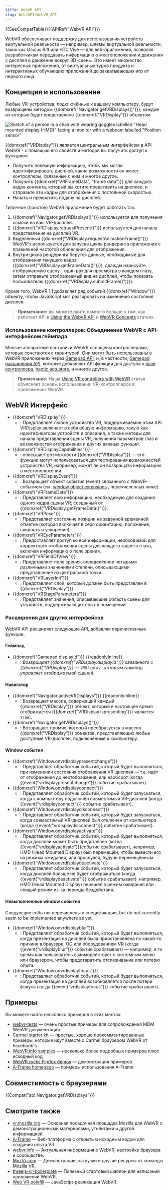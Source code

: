 ```yaml
---
title: WebVR API
slug: Web/API/WebVR_API
---
```


{{SeeCompatTable}}{{APIRef("WebVR API")}}

WebVR обеспечивает поддержку для использования устройств виртуальной реальности — например, шлемы виртуальной реальности, таких как Oculus Rift или HTC Vive — для веб-приложений, позволяя разработчикам передавать информацию о местоположении и движения с дисплея в движение вокруг 3D-сцены. Это имеет множество интересных приложений, от виртуальных туров продукта и интерактивных обучающих приложений до захватывающих игр от первого лица.

## Концепция и использование

Любые VR-устройства, подключённые к вашему компьютеру, будут возвращены методом {{domxref("Navigator.getVRDisplays()")}}; каждое из которых будет представлено {{domxref("VRDisplay")}} объектом.

![Sketch of a person in a chair with wearing goggles labelled "Head mounted display (HMD)" facing a monitor with a webcam labelled "Position sensor"](hw-setup.png)

{{domxref("VRDisplay")}} является центральным интерфейсом в API WebVR - с помощью его свойств и методов вы получить доступ к функциям:

- Получить полезную информацию, чтобы мы могли идентифицировать дисплей, какие возможности он имеет, контроллеры, связанные с ним и многое другое.
- Получить {{domxref("VRFrameData", "frame data")}} для каждого кадра контента, который вы хотите представить на дисплее, и отправьте эти кадры для отображения с постоянной скоростью.
- Начать и прекратить подачу на дисплей.

Типичное (простое) WebVR приложение будет работать так:

1. {{domxref("Navigator.getVRDisplays()")}} используется для получения ссылки на ваш VR-дисплей.
2. {{domxref("VRDisplay.requestPresent()")}} используется для начала представления на дисплей VR.
3. Выделенный {{domxref("VRDisplay.requestAnimationFrame()")}} WebVR's используется для запуска цикла рендеринга приложения с правильной частотой обновления для отображения.
4. Внутри цикла рендеринга берутся данные, необходимые для отображения текущего кадра ({{domxref("VRDisplay.getFrameData()")}}), дважды нарисуйте отображаемую сцену - один раз для просмотра в каждом глазу, затем отправьте отображаемый вид на дисплей, чтобы показать пользователю ({{domxref("VRDisplay.submitFrame()")}}).

Кроме того, WebVR 1.1 добавляет ряд событий {{domxref("Window")}} объекту, чтобы JavaScript мог реагировать на изменения состояния дисплея.

> **Примечание:** вы можете найти намного больше о том, как работает API в [Using the WebVR API](/ru/docs/Web/API/WebVR_API/Using_the_WebVR_API) и [WebVR Concepts](/ru/docs/Web/API/WebVR_API/Concepts) статьях.

### Использование контроллеров: Объединение WebVR с API-интерфейсом геймпада

Многие аппаратные настройки WebVR оснащены контроллерами, которые сочетаются с гарнитурой. Они могут быть использованы в WebVR приложениях через [Gamepad API](/ru/docs/Web/API/Gamepad_API), и, в частности, [Gamepad расширения API](/ru/docs/Web/API/Gamepad_API#Experimental_Gamepad_extensions), которые добавляют API функции для доступа к [позе контроллера](/ru/docs/Web/API/GamepadPose), [haptic actuators](/ru/docs/Web/API/GamepadHapticActuator), и многое другое.

> **Примечание:** Наша [Using VR controllers with WebVR](/ru/docs/Web/API/WebVR_API/Using_VR_controllers_with_WebVR) статья объясняет основы использования VR-контроллеров в приложениях WebVR.

## WebVR Интерфейс

- {{domxref("VRDisplay")}}
  - : Представляет любое устройство VR, поддерживаемое этим API. VRDisplay включает в себя общую информацию, такую как идентификаторы устройств и описания, а также методы для начала представления сцены VR, получения параметров глаз и возможностей отображения и других важных функций.
- {{domxref("VRDisplayCapabilities")}}
  - : описывает возможности {{domxref("VRDisplay")}} — его функции могут использоваться для тестирования возможностей устройства VR, например, может ли он возвращать информацию о местоположении.
- {{domxref("VRDisplayEvent")}}
  - : Возвращает объект события (event) связанного с WebVR-событием (см. [window object extensions](#window) , перечисленных ниже).
- {{domxref("VRFrameData")}}
  - : Представляет всю информацию, необходимую для создания одного кадра сцены VR; созданный от {{domxref("VRDisplay.getFrameData()")}}.
- {{domxref("VRPose")}}
  - : Представляет состояние позиции на заданной временной отметке (которая включает в себя ориентацию, положение, скорость и ускорение).
- {{domxref("VREyeParameters")}}
  - : Предоставляет доступ ко все информации, необходимой для корректного отображения сцены для каждого заднего глаза, включая информацию о поле зрения.
- {{domxref("VRFieldOfView")}}
  - : Представляет поле зрения, определённое четырьмя различными значениями степени, описывающими представление из центральной точки.
- {{domxref("VRLayerInit")}}
  - : Представляет слой, который должен быть представлен в {{domxref("VRDisplay")}}.
- {{domxref("VRStageParameters")}}
  - : Представляет значения, описывающие область сцены для устройств, поддерживающих опыт в помещении.

### Расширения для других интерфейсов

WebVR API расширяет следующие API, добавляя перечисленные функции.

#### Геймпад

- {{domxref("Gamepad.displayId")}} {{readonlyInline}}
  - : _Возвращает {{domxref("VRDisplay.displayId")}} связанного с {{domxref("VRDisplay")}} — `VRDisplay` , которым геймпад управляет отображаемой сценой._

#### Навигатор

- {{domxref("Navigator.activeVRDisplays")}} {{readonlyInline}}
  - : Возвращает массив, содержащий каждый {{domxref("VRDisplay")}} объект, который в настоящее время отображается ({{domxref("VRDisplay.ispresenting")}} является `true`).
- {{domxref("Navigator.getVRDisplays()")}}
  - : Возвращает промис, который преобразуется в массив {{domxref("VRDisplay")}} объектов, представляющих любые доступные VR-дисплеи, подключённые к компьютеру.

#### Window события

- {{domxref("Window.onvrdisplaypresentchange")}}
  - : Представляет обработчик событий, который будет выполняться, при изменении состояния отображения VR-дисплея — т.е. идёт от отображения до неотображения, или наоборот (когда {{event("vrdisplaypresentchange")}} событие срабатывает).
- {{domxref("Window.onvrdisplayconnect")}}
  - : Представляет обработчик событий, который будет запускаться, когда к компьютеру подключён совместимый VR-дисплей (когда {{event("vrdisplayconnect")}} событие срабатывает).
- {{domxref("Window.onvrdisplaydisconnect")}}
  - : Представляет обработчик событий, который будет запускаться, когда совместимый VR-дисплей был отключён от компьютера (когда {{event("vrdisplaydisconnect")}} событие срабатывает).
- {{domxref("Window.onvrdisplayactivate")}}
  - : Представляет обработчик событий, который будет выполняться, когда дисплей может быть представлен (когда {{event("vrdisplayactivate")}}событие срабатывает), например, HMD (Head Mounted Display) был перемещён, чтобы вывести его из режима ожидания, или проснулся, будучи перемещённым.
- {{domxref("Window.onvrdisplaydeactivate")}}
  - : Представляет обработчик событий, который будет запускаться, когда дисплей больше не будет отображаться (когда {{event("vrdisplaydeactivate")}} событие срабатывает), например, HMD (Head Mounted Display) перешёл в режим ожидания или спящий режим из-за периода бездействия.

#### Невыполненные window события

Следующие события перечислены в спецификации, but do not currently seem to be implemented anywhere as yet.

- {{domxref("Window.onvrdisplayblur")}}
  - : Представляет обработчик событий, который будет выполняться, когда презентация на дисплей была приостановлена по какой-то причине в браузере, ОС или оборудованием VR (когда {{event("vrdisplayblur")}} событие срабатывает) — например, в то время как пользователь взаимодействует с системным меню или браузером, чтобы предотвратить отслеживание или потерю опыта.
- {{domxref("Window.onvrdisplayfocus")}}
  - : Представляет обработчик событий, который будет выполняться, когда презентация на дисплей возобновляется после потери фокуса (когда {{event("vrdisplayfocus")}} событие срабатывает).

## Примеры

Вы можете найти несколько примеров в этих местах:

- [webvr-tests](https://github.com/mdn/webvr-tests) — очень простые примеры для сопровождения MDM WebVR документации.
- [Carmel starter kit](https://github.com/facebook/Carmel-Starter-Kit) — простые, хорошо прокомментированные примеры, которые идут вместе с Carmel,браузером WebVR от Facebook's .
- [WebVR.info samples](https://webvr.info/samples/) — несколько более подробных примеров плюс исходный код
- [WebVR.rocks Firefox demos](https://webvr.rocks/firefox#demos) — демонстрация примеров
- [A-Frame homepage](https://aframe.io/) — примеры использования A-Frame

## Совместимость с браузерами

{{Compat("api.Navigator.getVRDisplays")}}

## Смотрите также

- [vr.mozilla.org](https://vr.mozilla.org) — Основная посадочная площадка Mozilla для WebVR с демонстрационными материалами, утилитами и другой информацией.
- [A-Frame](https://aframe.io/) — Веб-платформа с открытым исходным кодом для создания опыта VR.
- [webvr.info](https://webvr.info) — Актуальная информация о WebVR, настройке браузера и сообществе.
- [MozVr.com](http://mozvr.com/) — Демонстрации, загрузки и другие ресурсы от команды Mozilla VR.
- [threejs-vr-boilerplate](https://github.com/MozVR/vr-web-examples/tree/master/threejs-vr-boilerplate) — Полезный стартовый шаблон для написания приложений WebVR.
- [Web VR polyfill](https://github.com/googlevr/webvr-polyfill/) — JavaScript-реализация WebVR.
